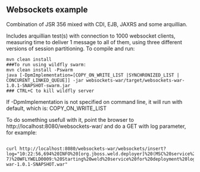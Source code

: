 ## Websockets example

Combination of JSR 356 mixed with CDI, EJB, JAXRS and some arquillian.

Includes arquillian test(s) with connection to 1000 websocket clients, measuring time to deliver 1 message to all of them, using three different versions of session partitioning.
To compile and run:
```
mvn clean install
###To run using wildfly swarm:
mvn clean install -Pswarm 
java [-DpmImplementation=[COPY_ON_WRITE_LIST |SYNCHRONIZED_LIST | CONCURENT_LINKED_QUEUE]] -jar websockets-war/target/websockets-war-1.0.1-SNAPSHOT-swarm.jar 
### CTRL+C to kill wildfly server
```
If -DpmImplementation is not specified on command line, it will run with default, which is: COPY_ON_WRITE_LIST

To do something usefull with it, point the browser to http://localhost:8080/websockets-war/ and do a GET with log parameter, for example:
```

curl http://localhost:8080/websockets-war/websockets/insert?log="10:22:56,694%20INFO%20[org.jboss.weld.deployer]%20(MSC%20service%20thread%201-7)%20WFLYWELD0009:%20Starting%20weld%20service%20for%20deployment%20logger-war-1.0.1-SNAPSHOT.war"
```

